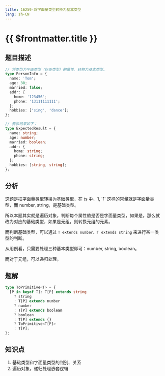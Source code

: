 ```yaml
---
title: 16259-将字面量类型转换为基本类型
lang: zh-CN
---
```


# {{ $frontmatter.title }}

## 题目描述

```ts
// 将类型为字面类型（标签类型）的属性，转换为基本类型。
type PersonInfo = {
  name: 'Tom';
  age: 30;
  married: false;
  addr: {
    home: '123456';
    phone: '13111111111';
  };
  hobbies: ['sing', 'dance'];
};
```

```ts
// 要求结果如下：
type ExpectedResult = {
  name: string;
  age: number;
  married: boolean;
  addr: {
    home: string;
    phone: string;
  };
  hobbies: [string, string];
};
```

## 分析

这题是把字面量类型转换为基础类型，在 ts 中，1, '1' 这样的常量就是字面量类型，而 number, string，是基础类型。

所以本题其实就是遍历对象，判断每个属性值是否是字面量类型，如果是，那么就改为对应的基础类型，如果是元组，则转换元组的元素。

而判断基础类型，可以通过 `T extends number、T extends string` 来进行某一类型的判断。

从用例看，只需要处理三种基本类型即可：number, string, boolean。

而对于元组，可以递归处理。

## 题解

```ts
type ToPrimitive<T> = {
  [P in keyof T]: T[P] extends string
    ? string
    : T[P] extends number
    ? number
    : T[P] extends boolean
    ? boolean
    : T[P] extends {}
    ? ToPrimitive<T[P]>
    : T[P];
};
```

## 知识点

1. 基础类型和字面量类型的判别、关系
2. 遍历对象，递归处理嵌套逻辑
